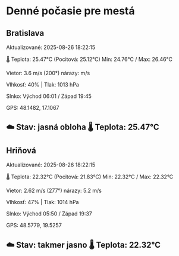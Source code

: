 ﻿# Denné počasie pre mestá

## Bratislava
Aktualizované: 2025-08-26 18:22:15

🌡️ Teplota: 25.47°C 
(Pocitová: 25.12°C)
Min: 24.76°C / Max: 26.46°C

Vietor: 3.6 m/s    (200°) 
nárazy:  m/s

Vlhkosť: 40% | Tlak: 1013 hPa

Slnko: Východ 06:01 / Západ 19:45

GPS: 48.1482, 17.1067

☁️ Stav: jasná obloha        🌡️ Teplota: 25.47°C
---

## Hriňová
Aktualizované: 2025-08-26 18:22:15

🌡️ Teplota: 22.32°C 
(Pocitová: 21.83°C)
Min: 22.32°C / Max: 22.32°C

Vietor: 2.62 m/s (277°)
nárazy: 5.2 m/s

Vlhkosť: 47% | Tlak: 1014 hPa

Slnko: Východ 05:50 / Západ 19:37

GPS: 48.5779, 19.5257

☁️ Stav: takmer jasno        🌡️ Teplota: 22.32°C
---
